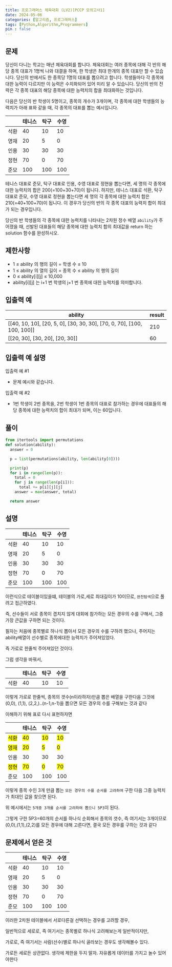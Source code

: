 ```yaml
---
title: 프로그래머스 체육대회 (LV2)[PCCP 모의고사1]
date: 2024-05-06
categories: [알고리즘, 프로그래머스]
tags: [Python,Algorithm,Programmers]
pin : false
---
```

## 문제

당신이 다니는 학교는 매년 체육대회를 합니다. 체육대회는 여러 종목에 대해 각 반의 해당 종목 대표가 1명씩 나와 대결을 하며, 한 학생은 최대 한개의 종목 대표만 할 수 있습니다. 당신의 반에서도 한 종목당 1명의 대표를 뽑으려고 합니다. 학생들마다 각 종목에 대한 능력이 다르지만 이 능력은 수치화되어 있어 미리 알 수 있습니다. 당신의 반의 전략은 각 종목 대표의 해당 종목에 대한 능력치의 합을 최대화하는 것입니다.

다음은 당신의 반 학생이 5명이고, 종목의 개수가 3개이며, 각 종목에 대한 학생들의 능력치가 아래 표와 같을 때, 각 종목의 대표를 뽑는 예시입니다.

|      | 테니스 | 탁구 | 수영 |
|------|--------|------|------|
| 석환 | 40     | 10   | 10   |
| 영재 | 20     | 5    | 0    |
| 인용 | 30     | 30   | 30   |
| 정현 | 70     | 0    | 70   |
| 준모 | 100    | 100  | 100  |

테니스 대표로 준모, 탁구 대표로 인용, 수영 대표로 정현을 뽑는다면, 세 명의 각 종목에 대한 능력치의 합은 200(=100+30+70)이 됩니다.
하지만, 테니스 대표로 석환, 탁구 대표로 준모, 수영 대표로 정현을 뽑는다면 세 명의 각 종목에 대한 능력치 합은 210(=40+100+70)이 됩니다. 이 경우가 당신의 반의 각 종목 대표의 능력치 합이 최대가 되는 경우입니다.

당신의 반 학생들의 각 종목에 대한 능력치를 나타내는 2차원 정수 배열 `ability`가 주어졌을 때, 선발된 대표들의 해당 종목에 대한 능력치 합의 최대값을 return 하는 solution 함수를 완성하시오.

## 제한사항

- 1 ≤ ability 의 행의 길이 = 학생 수 ≤ 10
- 1 ≤ ability 의 열의 길이 = 종목 수 ≤ ability 의 행의 길이
- 0 ≤ ability[i][j] ≤ 10,000
- ability[i][j] 는 i+1 번 학생의 j+1 번 종목에 대한 능력치를 의미합니다.

## 입출력 예

| ability                                | result |
|----------------------------------------|--------|
| [[40, 10, 10], [20, 5, 0], [30, 30, 30], [70, 0, 70], [100, 100, 100]] | 210    |
| [[20, 30], [30, 20], [20, 30]]         | 60     |


## 입출력 예 설명

입출력 예 #1
- 문제 예시와 같습니다.

입출력 예 #2
- 1번 학생이 2번 종목을, 2번 학생이 1번 종목의 대표로 참가하는 경우에 대표들의 해당 종목에 대한 능력치의 합이 최대가 되며, 이는 60입니다.
## 풀이

```python
from itertools import permutations
def solution(ability):
  answer = 0

  p = list(permutations(ability, len(ability[0])))

  print(p)
  for i in range(len(p)):
    total = 0
    for j in range(len(p[i])):
      total += p[i][j][j]
    answer = max(answer, total)

  return answer
```

## 설명


|      | 테니스 | 탁구 | 수영 |
|------|--------|------|------|
| 석환 | 40     | 10   | 10   |
| 영재 | 20     | 5    | 0    |
| 인용 | 30     | 30   | 30   |
| 정현 | 70     | 0    | 70   |
| 준모 | 100    | 100  | 100  |

이런식으로 테이블이있을떄, 테이블의 가로,세로 최대길이가 10이므로, `완전탐색`으로 풀려고 접근하였다.

즉, 선수들이 서로 종목이 겹치지 않게 대회에 참가하는 모든 경우의 수를 구해서, 그중 가장 큰값을 구하면 되는 것이다.

필자는 처음에 종목별로 하나식 뽑아서 모든 경우의 수를 구하려 했으나, 주어지는 ability배열이 선수별로 종목에대한 능력치가 주어져있었다.

즉 가로로 한줄씩 주어져있던 것이다.

그럼 생각을 바꿔서,

|      | 테니스 | 탁구 | 수영 |
|------|--------|------|------|
| 석환 | 40     | 10   | 10   |

이렇게 가로로 한줄씩, 종목의 갯수(n이라하자)만큼 뽑은 배열을 구한다음 그것에 (0,0), (1,1), (2,2,)..(n-1,n-1)을 뽑으면 모든 경우의 수를 구해보는 것과 같다

이해하기 위해 표로 다시 표현하자면

|      | 테니스 | 탁구 | 수영 |
|------|--------|------|------|
| <span style="background-color:yellow">석환</span> | <span style="background-color:yellow">40</span>     | <span style="background-color:yellow">10</span>   | <span style="background-color:yellow">10</span>   |
| <span style="background-color:yellow">영재</span> | <span style="background-color:yellow">20</span>     | <span style="background-color:yellow">5</span>    | <span style="background-color:yellow">0</span>    |
| 인용 | 30     | 30   | 30   |
| <span style="background-color:yellow">정현</span> | <span style="background-color:yellow">70</span>     | <span style="background-color:yellow">0</span>    | <span style="background-color:yellow">70</span>   |
| 준모 | 100    | 100  | 100  |

이렇게 종목 수인 3개 만큼 뽑는 `모든 경우의 수를 순서를 고려하여` 구한 다음
그중 능력치가 최대인 값을 찾으면 된다.

위 예시에서는 `5개중 3개를 순서를 고려하여 뽑으니 5P3`이 된다.

그렇게 구한 5P3=60개의 순서를 하나식 순회해서
종목의 갯수, 즉 여기서는 3개이므로 (0,0),(1,1),(2,2)를 모든 경우에 대해 고른다면,
결국 모든 경우를 구하는 것과 같다

## 문제에서 얻은 것



|      | 테니스 | 탁구 | 수영 |
|------|--------|------|------|
| 석환 | 40     | 10   | 10   |
| 영재 | 20     | 5    | 0    |
| 인용 | 30     | 30   | 30   |
| 정현 | 70     | 0    | 70   |
| 준모 | 100    | 100  | 100  |

이러한 2차원 테이블에서 서로다른걸 선택하는 경우를 고려할 경우,

일반적으로 세로로, 즉 여기서는 종목별로 하나식 고려해보는게 일반적이지만,

가로로, 즉 여기서는 사람(선수)별로 하나식 골라보는 경우도 생각해볼수 있다.

가로든 세로든 상관없다. 생각에 제한을 두지 말자. 자유롭게 데이터를 가지고 놀수 있어야한다

